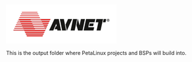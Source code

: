 ![Alt text](avnet_logo.png?raw=true "Avnet")

This is the output folder where PetaLinux projects and BSPs will build into.

